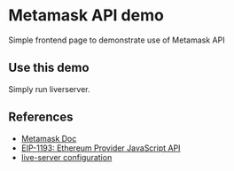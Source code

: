# Metamask API demo

Simple frontend page to demonstrate use of Metamask API

## Use this demo

Simply run liverserver.


## References

- [Metamask Doc](https://docs.metamask.io/guide/)
- [EIP-1193: Ethereum Provider JavaScript API](https://eips.ethereum.org/EIPS/eip-1193)
- [live-server configuration](https://github.com/ritwickdey/vscode-live-server/blob/HEAD/docs/settings.md)
